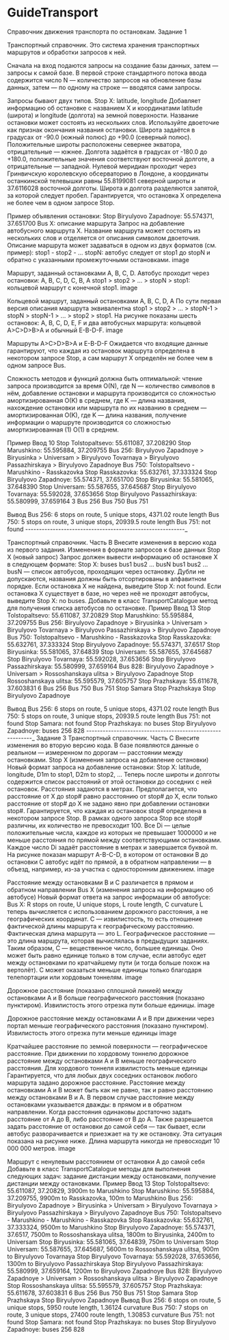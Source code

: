 # GuideTransport
Справочник движения транспорта по остановкам. 
Задание 1

Транспортный справочник.
Это система хранения транспортных маршрутов и обработки запросов к ней.

Сначала на вход подаются запросы на создание базы данных, затем — запросы к самой базе.
В первой строке стандартного потока ввода содержится число N — количество запросов на обновление базы данных, 
затем — по одному на строке — вводятся сами запросы. 

Запросы бывают двух типов. Stop X: latitude, longitude Добавляет информацию об остановке с названием X и координатами latitude (широта) и longitude (долгота) на земной поверхности. Название остановки может состоять из нескольких слов. Используйте двоеточие как признак окончания названия остановки. Широта задаётся в градусах от -90.0 (южный полюс) до +90.0 (северный полюс). Положительные широты расположены севернее экватора, отрицательные — южнее. Долгота задаётся в градусах от -180.0 до +180.0, положительные значения соответствуют восточной долготе, а отрицательные — западной. Нулевой меридиан проходит через Гринвичскую королевскую обсерваторию в Лондоне, а координаты останкинской телевышки равны 55.8199081 северной широты и 37.6116028 восточной долготы. Широта и долгота разделяются запятой, за которой следует пробел.
Гарантируется, что остановка X определена не более чем в одном запросе Stop.


Пример объявления остановки:
Stop Biryulyovo Zapadnoye: 55.574371, 37.651700 
Bus X: описание маршрута
Запрос на добавление автобусного маршрута X. Название маршрута может состоять из нескольких слов и отделяется от описания символом двоеточия. Описание маршрута может задаваться в одном из двух форматов (см. пример):
stop1 - stop2 - ... stopN: автобус следует от stop1 до stopN и обратно с указанными промежуточными остановками.
image

Маршрут, заданный остановками A, B, C, D. Автобус проходит через остановки: A, B, C, D, C, B, A
stop1 > stop2 > ... > stopN > stop1: кольцевой маршрут с конечной stop1.
image

Кольцевой маршрут, заданный остановками A, B, C, D, A
По сути первая версия описания маршрута эквивалентна stop1 > stop2 > ... > stopN-1 > stopN > stopN-1 > ... > stop2 > stop1.
На рисунке показаны шесть остановок: A, B, C, D, E, F и два автобусных маршрута: кольцевой A>C>D>B>A и обычный E-B-D-F.
image

Маршруты A>C>D>B>A и E-B-D-F
Ожидается что входящие данные гарантируют, что каждая из остановок маршрута определена в некотором запросе Stop, а сам маршрут X определён не более чем в одном запросе Bus.

Сложность методов и функций должна быть оптимальной:
чтение запроса производится за время O(N), где N — количество символов в нём,
добавление остановки и маршрута производится со сложностью амортизированная 
O(K) в среднем, где K — длина названия,
нахождение остановки или маршрута по их названию в среднем — амортизированная O(K), где K — длина названия,
получение информации о маршруте производится со сложностью амортизированная (1) O(1) в среднем.


Пример
Ввод
10
Stop Tolstopaltsevo: 55.611087, 37.208290
Stop Marushkino: 55.595884, 37.209755
Bus 256: Biryulyovo Zapadnoye > Biryusinka > Universam > Biryulyovo Tovarnaya > Biryulyovo Passazhirskaya > Biryulyovo Zapadnoye
Bus 750: Tolstopaltsevo - Marushkino - Rasskazovka
Stop Rasskazovka: 55.632761, 37.333324
Stop Biryulyovo Zapadnoye: 55.574371, 37.651700
Stop Biryusinka: 55.581065, 37.648390
Stop Universam: 55.587655, 37.645687
Stop Biryulyovo Tovarnaya: 55.592028, 37.653656
Stop Biryulyovo Passazhirskaya: 55.580999, 37.659164
3
Bus 256
Bus 750
Bus 751
 
Вывод
Bus 256: 6 stops on route, 5 unique stops, 4371.02 route length
Bus 750: 5 stops on route, 3 unique stops, 20939.5 route length
Bus 751: not found
 ----------------------------------------------------------_

Транспортный справочник. Часть B
Внесите изменения в версию кода из первого задания.
Изменения в формате запросов к базе данных
Stop X (новый запрос)
Запрос должен вывести информацию об остановке X в следующем формате:
Stop X: buses bus1 bus2 ... busN
bus1 bus2 ... busN — список автобусов, проходящих через остановку. Дубли не допускаются, названия должны быть отсортированы в алфавитном порядке.
Если остановка X не найдена, выведите Stop X: not found.
Если остановка X существует в базе, но через неё не проходят автобусы, выведите Stop X: no buses.
Добавьте в класс TransportCatalogue метод для получения списка автобусов по остановке.
Пример
Ввод
13
Stop Tolstopaltsevo: 55.611087, 37.20829
Stop Marushkino: 55.595884, 37.209755
Bus 256: Biryulyovo Zapadnoye > Biryusinka > Universam > Biryulyovo Tovarnaya > Biryulyovo Passazhirskaya > Biryulyovo Zapadnoye
Bus 750: Tolstopaltsevo - Marushkino - Rasskazovka
Stop Rasskazovka: 55.632761, 37.333324
Stop Biryulyovo Zapadnoye: 55.574371, 37.6517
Stop Biryusinka: 55.581065, 37.64839
Stop Universam: 55.587655, 37.645687
Stop Biryulyovo Tovarnaya: 55.592028, 37.653656
Stop Biryulyovo Passazhirskaya: 55.580999, 37.659164
Bus 828: Biryulyovo Zapadnoye > Universam > Rossoshanskaya ulitsa > Biryulyovo Zapadnoye
Stop Rossoshanskaya ulitsa: 55.595579, 37.605757
Stop Prazhskaya: 55.611678, 37.603831
6
Bus 256
Bus 750
Bus 751
Stop Samara
Stop Prazhskaya
Stop Biryulyovo Zapadnoye
 
Вывод
Bus 256: 6 stops on route, 5 unique stops, 4371.02 route length
Bus 750: 5 stops on route, 3 unique stops, 20939.5 route length
Bus 751: not found
Stop Samara: not found
Stop Prazhskaya: no buses
Stop Biryulyovo Zapadnoye: buses 256 828 
 ----------------------------------------------------------_
Задание 3
Транспортный справочник. Часть C
Внесите изменения во вторую версию кода.
В базе появляются данные о реальном — измеренном по дорогам — расстоянии между остановками.
Stop X (изменения запроса на добавление остановки)
Новый формат запроса на добавление остановки: Stop X: latitude, longitude, D1m to stop1, D2m to stop2, ...
Теперь после широты и долготы содержится список расстояний от этой остановки до соседних с ней остановок. Расстояния задаются в метрах. Предполагается, что расстояние от X до stop# равно расстоянию от stop# до X, если только расстояние от stop# до X не задано явно при добавлении остановки stop#.
Гарантируется, что каждая из остановок stop# определена в некотором запросе Stop.
В рамках одного запроса Stop все stop# различны, их количество не превосходит 100.
Все Di — целые положительные числа, каждое из которых не превышает 1000000 и не меньше расстояния по прямой между соответствующими остановками. Каждое число Di задаёт расстояние в метрах и завершается буквой m.
На рисунке показан маршрут A-B-C-D, в котором от остановки B до остановки С автобус идёт по прямой, а в обратном направлении — в объезд, например, из-за участка с односторонним движением.
image

Расстояние между остановками B и C различается в прямом и обратном направлении
Bus X (изменения запроса на информацию об автобусе)
Новый формат ответа на запрос информации об автобусе: Bus X: R stops on route, U unique stops, L route length, C curvature
L теперь вычисляется с использованием дорожного расстояния, а не географических координат.
С — извилистость, то есть отношение фактической длины маршрута к географическому расстоянию. Фактическая длина маршрута — это L. Географическое расстояние — это длина маршрута, которая вычислялась в предыдущих заданиях. Таким образом, C — вещественное число, большее единицы. Оно может быть равно единице только в том случае, если автобус едет между остановками по кратчайшему пути (и тогда больше похож на вертолёт). С может оказаться меньше единицы только благодаря телепортации или хордовым тоннелям.
image

Дорожное расстояние (показано сплошной линией) между остановками A и B больше географического расстояния (показано пунктиром). Извилистость этого отрезка пути больше единицы.
image

Дорожное расстояние между остановками A и B при движении через портал меньше географического расстояния (показано пунктиром). Извилистость этого отрезка пути меньше единицы
image

Кратчайшее расстояние по земной поверхности — географическое расстояние. При движении по хордовому тоннелю дорожное расстояние между остановками A и B меньше географического расстояния. Для хордового тоннеля извилистость меньше единицы
Гарантируется, что для любых двух соседних остановок любого маршрута задано дорожное расстояние. Расстояние между остановками A и B может быть как не равно, так и равно расстоянию между остановками B и A. В первом случае расстояние между остановками указывается дважды: в прямом и в обратном направлении. Когда расстояния одинаковы достаточно задать расстояние от A до B, либо расстояние от B до A. Также разрешается задать расстояние от остановки до самой себя — так бывает, если автобус разворачивается и приезжает на ту же остановку. Эта ситуация показана на рисунке ниже. Длина маршрута никогда не превосходит 10 000 000 метров.
image

Маршрут с ненулевым расстоянием от остановки A до самой себя
Добавьте в класс TransportCatalogue методы для выполнения следующих задач:
задание дистанции между остановками,
получение дистанции между остановками.
Пример
Ввод
13
Stop Tolstopaltsevo: 55.611087, 37.20829, 3900m to Marushkino
Stop Marushkino: 55.595884, 37.209755, 9900m to Rasskazovka, 100m to Marushkino
Bus 256: Biryulyovo Zapadnoye > Biryusinka > Universam > Biryulyovo Tovarnaya > Biryulyovo Passazhirskaya > Biryulyovo Zapadnoye
Bus 750: Tolstopaltsevo - Marushkino - Marushkino - Rasskazovka
Stop Rasskazovka: 55.632761, 37.333324, 9500m to Marushkino
Stop Biryulyovo Zapadnoye: 55.574371, 37.6517, 7500m to Rossoshanskaya ulitsa, 1800m to Biryusinka, 2400m to Universam
Stop Biryusinka: 55.581065, 37.64839, 750m to Universam
Stop Universam: 55.587655, 37.645687, 5600m to Rossoshanskaya ulitsa, 900m to Biryulyovo Tovarnaya
Stop Biryulyovo Tovarnaya: 55.592028, 37.653656, 1300m to Biryulyovo Passazhirskaya
Stop Biryulyovo Passazhirskaya: 55.580999, 37.659164, 1200m to Biryulyovo Zapadnoye
Bus 828: Biryulyovo Zapadnoye > Universam > Rossoshanskaya ulitsa > Biryulyovo Zapadnoye
Stop Rossoshanskaya ulitsa: 55.595579, 37.605757
Stop Prazhskaya: 55.611678, 37.603831
6
Bus 256
Bus 750
Bus 751
Stop Samara
Stop Prazhskaya
Stop Biryulyovo Zapadnoye 
Вывод
Bus 256: 6 stops on route, 5 unique stops, 5950 route length, 1.36124 curvature
Bus 750: 7 stops on route, 3 unique stops, 27400 route length, 1.30853 curvature
Bus 751: not found
Stop Samara: not found
Stop Prazhskaya: no buses
Stop Biryulyovo Zapadnoye: buses 256 828 
